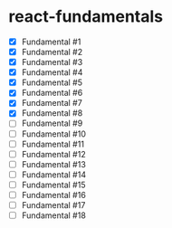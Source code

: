 # react-fundamentals
- [x] Fundamental #1
- [x] Fundamental #2
- [x] Fundamental #3
- [x] Fundamental #4
- [x] Fundamental #5
- [x] Fundamental #6
- [x] Fundamental #7
- [x] Fundamental #8
- [ ] Fundamental #9
- [ ] Fundamental #10
- [ ] Fundamental #11
- [ ] Fundamental #12
- [ ] Fundamental #13
- [ ] Fundamental #14
- [ ] Fundamental #15
- [ ] Fundamental #16
- [ ] Fundamental #17
- [ ] Fundamental #18
